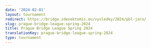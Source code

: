 ```yaml
---
date: '2024-02-01'
layout: tournament
redirect: https://bridge.zdenektomis.eu/vysledky/2024/pbl-jaro/
slug: prague-bridge-league-spring-2024
title: Prague Bridge League Spring 2024
translationKey: prague-bridge-league-spring-2024
type: tournament
---
```


